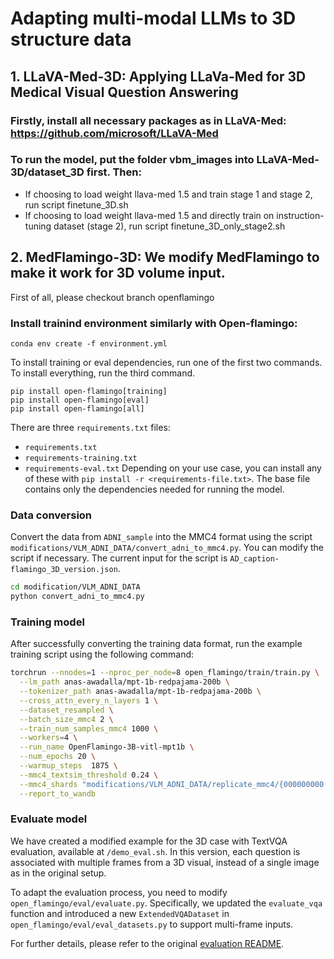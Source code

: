# Adapting multi-modal LLMs to 3D structure data

## 1. LLaVA-Med-3D: Applying LLaVa-Med for 3D Medical Visual Question Answering
### Firstly, install all necessary packages as in LLaVA-Med: https://github.com/microsoft/LLaVA-Med

### To run the model, put the folder vbm_images into LLaVA-Med-3D/dataset_3D first. Then:

- If choosing to load weight llava-med 1.5 and train stage 1 and stage 2, run script finetune_3D.sh
- If choosing to load weight llava-med 1.5 and directly train on instruction-tuning dataset (stage 2), run script finetune_3D_only_stage2.sh

## 2. MedFlamingo-3D: We modify MedFlamingo to make it work for 3D volume input.
First of all, please checkout branch openflamingo
### Install trainind environment similarly with Open-flamingo:
```
conda env create -f environment.yml
```
To install training or eval dependencies, run one of the first two commands. To install everything, run the third command.
```
pip install open-flamingo[training]
pip install open-flamingo[eval]
pip install open-flamingo[all]
```
There are three `requirements.txt` files: 
- `requirements.txt` 
- `requirements-training.txt`
- `requirements-eval.txt`
Depending on your use case, you can install any of these with `pip install -r <requirements-file.txt>`. The base file contains only the dependencies needed for running the model.


### Data conversion
Convert the data from `ADNI_sample` into the MMC4 format using the script `modifications/VLM_ADNI_DATA/convert_adni_to_mmc4.py`. You can modify the script if necessary. The current input for the script is `AD_caption-flamingo_3D_version.json`.

```bash
cd modification/VLM_ADNI_DATA
python convert_adni_to_mmc4.py
```

### Training model
After successfully converting the training data format, run the example training script using the following command:
```bash
torchrun --nnodes=1 --nproc_per_node=8 open_flamingo/train/train.py \
  --lm_path anas-awadalla/mpt-1b-redpajama-200b \
  --tokenizer_path anas-awadalla/mpt-1b-redpajama-200b \
  --cross_attn_every_n_layers 1 \
  --dataset_resampled \
  --batch_size_mmc4 2 \
  --train_num_samples_mmc4 1000 \
  --workers=4 \
  --run_name OpenFlamingo-3B-vitl-mpt1b \
  --num_epochs 20 \
  --warmup_steps  1875 \
  --mmc4_textsim_threshold 0.24 \
  --mmc4_shards "modifications/VLM_ADNI_DATA/replicate_mmc4/{000000000..000000040}.tar" \
  --report_to_wandb
```

### Evaluate model
We have created a modified example for the 3D case with TextVQA evaluation, available at `/demo_eval.sh`. In this version, each question is associated with multiple frames from a 3D visual, instead of a single image as in the original setup.

To adapt the evaluation process, you need to modify `open_flamingo/eval/evaluate.py`. Specifically, we updated the `evaluate_vqa` function and introduced a new `ExtendedVQADataset` in `open_flamingo/eval/eval_datasets.py` to support multi-frame inputs.

For further details, please refer to the original [evaluation README](https://github.com/mlfoundations/open_flamingo/tree/main/open_flamingo/eval).

